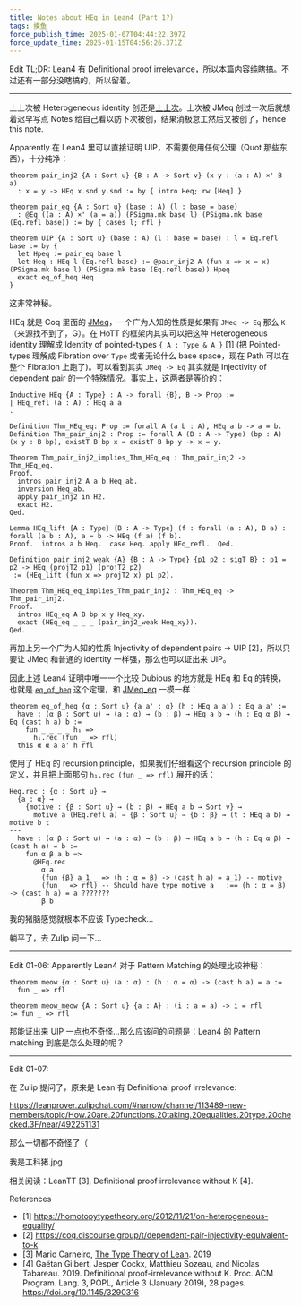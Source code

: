 ```yaml
---
title: Notes about HEq in Lean4 (Part 1?)
tags: 摸鱼
force_publish_time: 2025-01-07T04:44:22.397Z
force_update_time: 2025-01-15T04:56:26.371Z
---
```


Edit TL;DR: Lean4 有 Definitional proof irrelevance，所以本篇内容纯瞎搞。不过还有一部分没瞎搞的，所以留着。

---

上上次被 Heterogeneous identity 创还是[上上次](https://proofassistants.stackexchange.com/questions/2694/does-equality-in-sigma-x-x-x-x-implies-uip)。上次被 JMeq 创过一次后就想着迟早写点 Notes 给自己看以防下次被创，结果消极怠工然后又被创了，hence this note.

Apparently 在 Lean4 里可以直接证明 UIP，不需要使用任何公理（Quot 那些东西），十分纯净：

```lean4
theorem pair_inj2 {A : Sort u} {B : A -> Sort v} (x y : (a : A) ×' B a)
  : x = y -> HEq x.snd y.snd := by { intro Heq; rw [Heq] }

theorem pair_eq {A : Sort u} (base : A) (l : base = base)
  : @Eq ((a : A) ×' (a = a)) (PSigma.mk base l) (PSigma.mk base (Eq.refl base)) := by { cases l; rfl }

theorem UIP {A : Sort u} (base : A) (l : base = base) : l = Eq.refl base := by {
  let Hpeq := pair_eq base l
  let Heq : HEq l (Eq.refl base) := @pair_inj2 A (fun x => x = x) (PSigma.mk base l) (PSigma.mk base (Eq.refl base)) Hpeq
  exact eq_of_heq Heq
}
```

这非常神秘。

HEq 就是 Coq 里面的 [JMeq](https://coq.inria.fr/doc/v8.9/stdlib/Coq.Logic.JMeq.html)，一个广为人知的性质是如果有 `JMeq -> Eq` 那么 `K`（来源找不到了，G）。在 HoTT 的框架内其实可以把这种 Heterogeneous identity 理解成 Identity of pointed-types `{ A : Type & A }` <super>[1]</super> (把 Pointed-types 理解成 Fibration over `Type` 或者无论什么 base space，现在 Path 可以在整个 Fibration 上跑了)。可以看到其实 `JMeq -> Eq` 其实就是 Injectivity of dependent pair 的一个特殊情况。事实上，这两者是等价的：

```coq
Inductive HEq {A : Type} : A -> forall {B}, B -> Prop :=
| HEq_refl (a : A) : HEq a a
.

Definition Thm_HEq_eq: Prop := forall A (a b : A), HEq a b -> a = b.
Definition Thm_pair_inj2 : Prop := forall A (B : A -> Type) (bp : A) (x y : B bp), existT B bp x = existT B bp y -> x = y.

Theorem Thm_pair_inj2_implies_Thm_HEq_eq : Thm_pair_inj2 -> Thm_HEq_eq.
Proof.
  intros pair_inj2 A a b Heq_ab.
  inversion Heq_ab.
  apply pair_inj2 in H2.
  exact H2.
Qed.

Lemma HEq_lift {A : Type} {B : A -> Type} (f : forall (a : A), B a) : forall (a b : A), a = b -> HEq (f a) (f b).
Proof.  intros a b Heq.  case Heq. apply HEq_refl.  Qed.

Definition pair_inj2_weak {A} {B : A -> Type} {p1 p2 : sigT B} : p1 = p2 -> HEq (projT2 p1) (projT2 p2)
 := (HEq_lift (fun x => projT2 x) p1 p2).

Theorem Thm_HEq_eq_implies_Thm_pair_inj2 : Thm_HEq_eq -> Thm_pair_inj2.
Proof.
  intros HEq_eq A B bp x y Heq_xy.
  exact (HEq_eq _ _ _ (pair_inj2_weak Heq_xy)).
Qed.
```

再加上另一个广为人知的性质 Injectivity of dependent pairs -> UIP <super>[2]</super>，所以只要让 JMeq 和普通的 identity 一样强，那么也可以证出来 UIP。

因此上述 Lean4 证明中唯一一个比较 Dubious 的地方就是 HEq 和 Eq 的转换，也就是 [`eq_of_heq`](https://leanprover-community.github.io/mathlib4_docs/Init/Prelude.html#eq_of_heq) 这个定理，和 [JMeq_eq](https://coq.inria.fr/doc/v8.20/stdlib/Coq.Logic.JMeq.html) 一模一样：

```lean4
theorem eq_of_heq {α : Sort u} {a a' : α} (h : HEq a a') : Eq a a' :=
  have : (α β : Sort u) → (a : α) → (b : β) → HEq a b → (h : Eq α β) → Eq (cast h a) b :=
    fun _ _ _ _ h₁ =>
      h₁.rec (fun _ => rfl)
  this α α a a' h rfl
```

使用了 HEq 的 recursion principle，如果我们仔细看这个 recursion principle 的定义，并且把上面那句 `h₁.rec (fun _ => rfl)` 展开的话：

```lean4
Heq.rec : {α : Sort u} →
  {a : α} →
    {motive : {β : Sort u} → (b : β) → HEq a b → Sort v} →
      motive a (HEq.refl a) → {β : Sort u} → {b : β} → (t : HEq a b) → motive b t
---
  have : (α β : Sort u) → (a : α) → (b : β) → HEq a b → (h : Eq α β) → (cast h a) = b :=
    fun α β a b =>
      @HEq.rec
        α a
        (fun {β} a_1 _ => (h : α = β) -> (cast h a) = a_1) -- motive
        (fun _ => rfl) -- Should have type motive a _ :== (h : α = β) -> (cast h a) = a ???????
        β b
```

我的猪脑感觉就根本不应该 Typecheck...

躺平了，去 Zulip 问一下...

---

Edit 01-06:
Apparently Lean4 对于 Pattern Matching 的处理比较神秘：

```lean
theorem meow {α : Sort u} (a : α) : (h : α = α) -> (cast h a) = a :=
  fun _ => rfl

theorem meow_meow {A : Sort u} {a : A} : (i : a = a) -> i = rfl
:= fun _ => rfl
```

那能证出来 UIP 一点也不奇怪...那么应该问的问题是：Lean4 的 Pattern matching 到底是怎么处理的呢？

---

Edit 01-07:

在 Zulip 提问了，原来是 Lean 有 Definitional proof irrelevance:

https://leanprover.zulipchat.com/#narrow/channel/113489-new-members/topic/How.20are.20functions.20taking.20equalities.20type.20checked.3F/near/492251131

那么一切都不奇怪了（

我是工科猪.jpg

相关阅读：LeanTT [3], Definitional proof irrelevance without K [4].


References

- [1] https://homotopytypetheory.org/2012/11/21/on-heterogeneous-equality/
- [2] https://coq.discourse.group/t/dependent-pair-injectivity-equivalent-to-k
- [3] Mario Carneiro, [The Type Theory of Lean](https://github.com/digama0/lean-type-theory/releases). 2019 
- [4] Gaëtan Gilbert, Jesper Cockx, Matthieu Sozeau, and Nicolas Tabareau. 2019. Definitional proof-irrelevance without K. Proc. ACM Program. Lang. 3, POPL, Article 3 (January 2019), 28 pages. https://doi.org/10.1145/3290316
